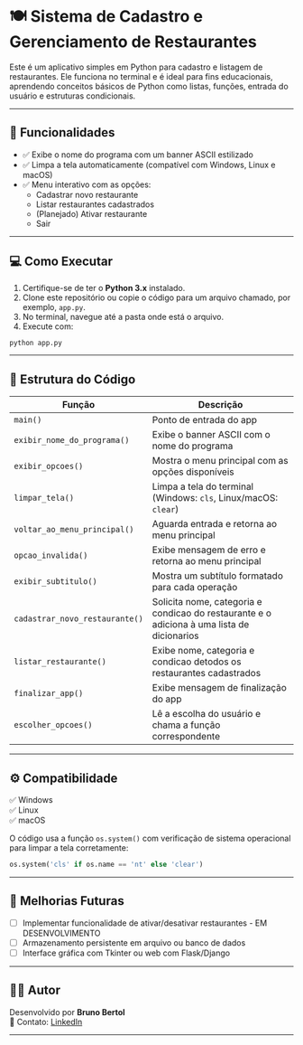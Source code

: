 # 🍽️ Sistema de Cadastro e Gerenciamento de Restaurantes

Este é um aplicativo simples em Python para cadastro e listagem de restaurantes. Ele funciona no terminal e é ideal para fins educacionais, aprendendo conceitos básicos de Python como listas, funções, entrada do usuário e estruturas condicionais.

---

## 🧠 Funcionalidades

- ✅ Exibe o nome do programa com um banner ASCII estilizado  
- ✅ Limpa a tela automaticamente (compatível com Windows, Linux e macOS)  
- ✅ Menu interativo com as opções:
  - Cadastrar novo restaurante
  - Listar restaurantes cadastrados
  - (Planejado) Ativar restaurante
  - Sair

---

## 💻 Como Executar

1. Certifique-se de ter o **Python 3.x** instalado.
2. Clone este repositório ou copie o código para um arquivo chamado, por exemplo, `app.py`.
3. No terminal, navegue até a pasta onde está o arquivo.
4. Execute com:

```bash
python app.py
```

---

## 📂 Estrutura do Código

| Função                         | Descrição                                                                |
|-------------------------------|---------------------------------------------------------------------------|
| `main()`                      | Ponto de entrada do app                                                   |
| `exibir_nome_do_programa()`   | Exibe o banner ASCII com o nome do programa                               |
| `exibir_opcoes()`             | Mostra o menu principal com as opções disponíveis                         |
| `limpar_tela()`               | Limpa a tela do terminal (Windows: `cls`, Linux/macOS: `clear`)           |
| `voltar_ao_menu_principal()`  | Aguarda entrada e retorna ao menu principal                               |
| `opcao_invalida()`            | Exibe mensagem de erro e retorna ao menu principal                        |
| `exibir_subtitulo()`          | Mostra um subtítulo formatado para cada operação                          |
| `cadastrar_novo_restaurante()`| Solicita nome, categoria e condicao do restaurante e o adiciona à uma lista de dicionarios
| `listar_restaurante()`        | Exibe nome, categoria e condicao detodos os restaurantes cadastrados
| `finalizar_app()`             | Exibe mensagem de finalização do app                                      |
| `escolher_opcoes()`           | Lê a escolha do usuário e chama a função correspondente                   |

---

## ⚙️ Compatibilidade

✅ Windows  
✅ Linux  
✅ macOS

O código usa a função `os.system()` com verificação de sistema operacional para limpar a tela corretamente:

```python
os.system('cls' if os.name == 'nt' else 'clear')
```

---

## 📌 Melhorias Futuras

- [ ] Implementar funcionalidade de ativar/desativar restaurantes  -  EM DESENVOLVIMENTO
- [ ] Armazenamento persistente em arquivo ou banco de dados  
- [ ] Interface gráfica com Tkinter ou web com Flask/Django  

---

## 🧑‍💻 Autor

Desenvolvido por **Bruno Bertol**  
🔗 Contato: [LinkedIn](https://www.linkedin.com/in/bruno-bertol-894267209)

---